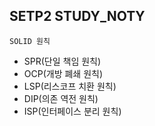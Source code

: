 ## SETP2 STUDY_NOTY

`SOLID 원칙`
- SPR(단일 책임 원칙)
- OCP(개방 폐쇄 원칙)
- LSP(리스코프 치환 원칙)
- DIP(의존 역전 원칙)
- ISP(인터페이스 분리 원칙)